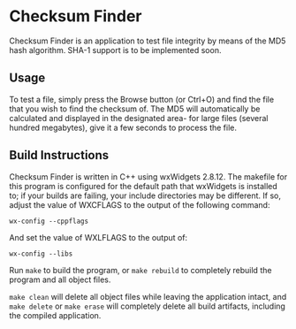 # Checksum Finder

Checksum Finder is an application to test file integrity by means of the MD5 hash algorithm. SHA-1 support is to be implemented soon.

## Usage

To test a file, simply press the Browse button (or Ctrl+O) and find the file that you wish to find the checksum of. The MD5 will automatically be calculated and displayed in the designated area- for large files (several hundred megabytes), give it a few seconds to process the file.

## Build Instructions

Checksum Finder is written in C++ using wxWidgets 2.8.12. The makefile for this program is configured for the default path that wxWidgets is installed to; if your builds are failing, your include directories may be different. If so, adjust the value of WXCFLAGS to the output of the following command:

    wx-config --cppflags

And set the value of WXLFLAGS to the output of:

    wx-config --libs

Run ```make``` to build the program, or ```make rebuild``` to completely rebuild the program and all object files.

```make clean``` will delete all object files while leaving the application intact, and ```make delete``` or ```make erase``` will completely delete all build artifacts, including the compiled application.
